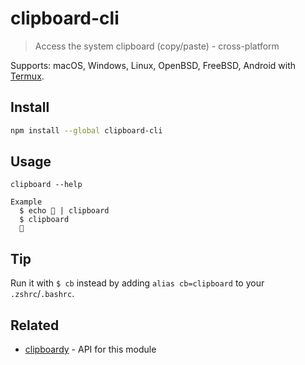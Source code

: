 # clipboard-cli

> Access the system clipboard (copy/paste) - cross-platform

Supports: macOS, Windows, Linux, OpenBSD, FreeBSD, Android with [Termux](https://termux.com).

## Install

```sh
npm install --global clipboard-cli
```

## Usage

```
clipboard --help

Example
  $ echo 🦄 | clipboard
  $ clipboard
  🦄
```

## Tip

Run it with `$ cb` instead by adding `alias cb=clipboard` to your `.zshrc`/`.bashrc`.

## Related

- [clipboardy](https://github.com/sindresorhus/clipboardy) - API for this module
